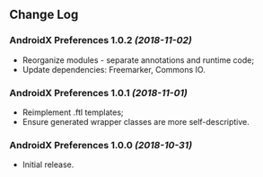 ## Change Log

### AndroidX Preferences 1.0.2 *(2018-11-02)*

 * Reorganize modules - separate annotations and runtime code;
 * Update dependencies: Freemarker, Commons IO.

### AndroidX Preferences 1.0.1 *(2018-11-01)*

 * Reimplement .ftl templates;
 * Ensure generated wrapper classes are more self-descriptive.

### AndroidX Preferences 1.0.0 *(2018-10-31)*

 * Initial release.

